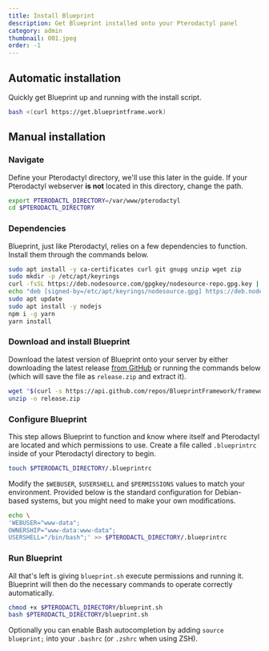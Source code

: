 ```yaml
---
title: Install Blueprint
description: Get Blueprint installed onto your Pterodactyl panel
category: admin
thumbnail: 001.jpeg
order: -1
---
```


## Automatic installation

Quickly get Blueprint up and running with the install script.

```bash
bash <(curl https://get.blueprintframe.work)
```

## Manual installation

### Navigate

Define your Pterodactyl directory, we'll use this later in the guide. If your Pterodactyl webserver **is not** located in this directory, change the path.

```bash
export PTERODACTL_DIRECTORY=/var/www/pterodactyl
cd $PTERODACTL_DIRECTORY
```

### Dependencies

Blueprint, just like Pterodactyl, relies on a few dependencies to function. Install them through the commands below.

```bash
sudo apt install -y ca-certificates curl git gnupg unzip wget zip
sudo mkdir -p /etc/apt/keyrings
curl -fsSL https://deb.nodesource.com/gpgkey/nodesource-repo.gpg.key | sudo gpg --dearmor -o /etc/apt/keyrings/nodesource.gpg
echo "deb [signed-by=/etc/apt/keyrings/nodesource.gpg] https://deb.nodesource.com/node_20.x nodistro main" | tee /etc/apt/sources.list.d/nodesource.list
sudo apt update
sudo apt install -y nodejs
npm i -g yarn
yarn install
```

### Download and install Blueprint

Download the latest version of Blueprint onto your server by either downloading the latest release [from GitHub](https://github.com/BlueprintFramework/framework/releases/latest) or running the commands below (which will save the file as `release.zip` and extract it).

```bash
wget "$(curl -s https://api.github.com/repos/BlueprintFramework/framework/releases/latest | grep 'browser_download_url' | cut -d '"' -f 4)" -O $PTERODACTL_DIRECTORY/release.zip
unzip -o release.zip
```

### Configure Blueprint

This step allows Blueprint to function and know where itself and Pterodactyl are located and which permissions to use. Create a file called `.blueprintrc` inside of your Pterodactyl directory to begin.

```bash
touch $PTERODACTL_DIRECTORY/.blueprintrc
```

Modify the `$WEBUSER`, `$USERSHELL` and `$PERMISSIONS` values to match your environment. Provided below is the standard configuration for Debian-based systems, but you might need to make your own modifications.

```bash
echo \
'WEBUSER="www-data";
OWNERSHIP="www-data:www-data";
USERSHELL="/bin/bash";' >> $PTERODACTL_DIRECTORY/.blueprintrc
```

### Run Blueprint

All that's left is giving `blueprint.sh` execute permissions and running it. Blueprint will then do the necessary commands to operate correctly automatically.

```bash
chmod +x $PTERODACTL_DIRECTORY/blueprint.sh
bash $PTERODACTL_DIRECTORY/blueprint.sh
```

Optionally you can enable Bash autocompletion by adding `source blueprint;` into your `.bashrc` (or `.zshrc` when using ZSH).
